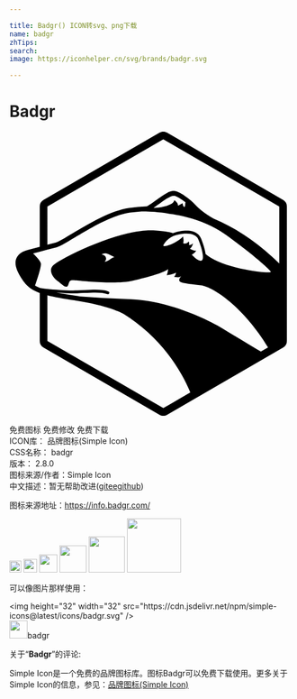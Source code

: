 ```yaml
---

title: Badgr() ICON转svg、png下载
name: badgr
zhTips: 
search: 
image: https://iconhelper.cn/svg/brands/badgr.svg

---
```


# Badgr  <small style="font-size: 60%;font-weight: 100"></small>

<div id="svg" class="svg-wrap">
<svg role="img" viewBox="0 0 24 24" xmlns="http://www.w3.org/2000/svg"><title>Badgr icon</title><path d="M22.84 11.134c-1.75-1.71-3.617-2.982-5.552-3.784a.287.287 0 0 0-.041-.024c-.662-.369-1.282-.893-1.51-1.15-.396-.443-1.229-1.056-1.67-1.154a.69.69 0 0 0-.154-.017c-.406 0-.86.324-1.433.734l-.346.245c-.198.136-.33.22-.421.272a1.487 1.487 0 0 1-.112.059 13.948 13.948 0 0 0-1.443.122c-1.59.217-3.463 1.34-4.83 2.16-.607.364-1.18.708-1.412.769l-.704.184V6.324L13.025.648l9.815 5.676v4.81zM12.195 6.436l.035-.024.035-.025a16.252 16.252 0 0 0 .274-.194l.176-.123a15.142 15.142 0 0 1 .523-.364c.27-.176.502-.295.675-.295a.32.32 0 0 1 .067.006c.182.04.494.228.795.451l.128.097a.708.708 0 0 0-.013.064 2.124 2.124 0 0 0-.01.097l-.002.05a.409.409 0 0 1-.027.138c-.012.032-.03.047-.045.047a.074.074 0 0 1-.031-.01c-.065-.035-.094-.154-.1-.193l-.016-.112-.1.05a2.424 2.424 0 0 0-.132.075l-.08.046a.61.61 0 0 1-.076.037.357.357 0 0 0-.027-.148.484.484 0 0 0-.032-.065.724.724 0 0 0-.163-.188l-.071-.057-.014-.01-.042.099c-.137.332-1.093.553-1.667.553l-.06-.002zM8.15 10.594a.35.35 0 0 0-.075-.11.202.202 0 0 0-.048-.006c-.008 0-.015 0-.023.002l.039-.025a.348.348 0 0 0-.212-.073c-.012 0-.024.003-.037.004a.625.625 0 0 1 .164-.086.463.463 0 0 1 .324.009.946.946 0 0 1 .075.028l.066.029c.165.066.46.23.46.23a.417.417 0 0 0-.083.021.742.742 0 0 0-.157.083c-.105.067-.212.153-.345.216a.616.616 0 0 1-.237.068.34.34 0 0 0 .089-.39zm7.581-.536a.736.736 0 0 1-.3-.09 1.325 1.325 0 0 1-.158-.089.44.44 0 0 0 .074-.06.622.622 0 0 0 .06-.069l.026-.037a.778.778 0 0 0 .097-.25l.005-.03a.324.324 0 0 1-.338.124l-.005-.002a.333.333 0 0 0 .013-.195.337.337 0 0 0-.034-.088.382.382 0 0 1-.118.122.387.387 0 0 1-.212.058.495.495 0 0 1-.097-.01c-.024-.004-.038-.009-.038-.009a.956.956 0 0 0 .02-.403 1.557 1.557 0 0 0-.038-.175l-.002-.01a.207.207 0 0 1-.014.026c-.073.114-.383.34-.723.52a2.696 2.696 0 0 1-.6.245.96.96 0 0 1-.212.032c-.053 0-.082-.01-.097-.027a.043.043 0 0 1-.01-.028.091.091 0 0 1 .01-.048.234.234 0 0 1 .016-.03l.017-.025.013-.016s.02-.034.06-.089a1.406 1.406 0 0 1 .123-.15 1.788 1.788 0 0 1 .83-.511 3.81 3.81 0 0 1 .712-.132 2.552 2.552 0 0 1 .183-.006c.224 0 .436.032.612.115.044.02.086.044.126.07a.741.741 0 0 1 .27.338 7.546 7.546 0 0 1 .229.66 4.921 4.921 0 0 1 .102.408c.028.139.045.269.046.378a.572.572 0 0 1-.018.172c-.025.097-.079.155-.17.155a.315.315 0 0 1-.068-.009c-.324-.08-.688-.507-.688-.507a.654.654 0 0 0 .219-.144.98.98 0 0 0 .101-.113c.041-.05.064-.088.064-.088a.21.21 0 0 1-.088.017zm.871.277c-.058-.463-.26-1.01-.376-1.297-.125-.308-.44-.676-1.232-.676-.367 0-.726.081-.962.148a2.138 2.138 0 0 0-.182.063 6.337 6.337 0 0 0-.764-.154c-.687-.1-1.78-.263-4.109.447-2.327.71-4.897 2.027-5.302 2.453-.405.425.04 1.033.405 1.297.364.264.749.71.89.345.142-.365.08-.446.608-.406.526.041 3.46.366 4.837.041 1.376-.324 2.753-.71 3.016-.993 0 0-.02.344-.122.527 0 0 .587-.081.79-.223 0 0-.02.243-.162.344 0 0 .344.122.607-.04 0 0-.223.202-.162.385.06.182.627.243 1.822.385 1.082.129 3.662 1.907 5.687 5.243l-.314.18.29-.167-.583.338c-.893-.539-2.133-1.284-3.197-1.924-1.924-1.156-5.061-2.393-7.814-2.494a103.93 103.93 0 0 1-4.309-.246c-.12-.02-.241-.04-.366-.058a34.442 34.442 0 0 1-1.635-.275c.584.05 1.262.091 1.781.072.21-.008.41-.017.604-.027.832-.04 1.488-.072 1.94.101a.126.126 0 0 0 .043.008.121.121 0 0 0 .043-.236c-.5-.19-1.178-.157-2.037-.116-.193.01-.393.02-.602.027-.792.029-1.891-.058-2.524-.123a8.86 8.86 0 0 1-.474-.058l-.062-.011-.101-.018-.01-.005a2.898 2.898 0 0 1-.398-.195c.07-.203.273-.793.398-1.263.07-.268.117-.496.099-.594a.628.628 0 0 0-.099-.214c-.152-.235-.433-.514-.561-.637l.561-.149.647-.17.808-.212c.84-.22 3.904-2.607 6.194-2.92.298-.04.625-.075.975-.099a.786.786 0 0 0 .193-.006c.202.002.517.013.913.044.623.058 1.257.153 1.57.202.267.043.712.14 1.2.254 1.061.28 2.176.714 3.123 1.39 2.458 1.752 3.866 3.04 3.947 3.223.078.176-4.053-.214-5.532-1.512zM13.026 23.35l-9.814-5.676v-3.852c.586.151 1.336.284 2.327.43l.02.004.02.003c2.744.413 3.976 1.07 4.064 1.117a14.603 14.603 0 0 1 4.944 5.167c.271.479.513.971.719 1.465l.008.019-2.287 1.323zM23.164 5.762L13.35.087a.648.648 0 0 0-.648 0L2.888 5.763a.648.648 0 0 0-.324.561v3.397l-.953.252c-.553.145-.89.387-1.031.74-.207.523.097 1.129.424 1.653.378.606.778.976 1.56 1.262v4.048a.65.65 0 0 0 .324.562l9.814 5.675a.646.646 0 0 0 .648 0l9.814-5.675a.648.648 0 0 0 .324-.562V6.324a.648.648 0 0 0-.324-.562Z"/></svg>
</div>
<detail full-name='badgr'></detail>

<div class="detail-page">
<p>
<span><span class="badge-success badge">免费图标</span> <span class="badge-success badge">免费修改</span>  <span class="badge-success badge">免费下载</span> </span>
<br/>
<span>
ICON库：
<span class="badge-secondary badge">品牌图标(Simple Icon)</span> 
</span>
<br/>
<span>
CSS名称：
<span class="badge-secondary badge">badgr</span> 
</span>

<br/>
<span>
版本：
<span class="badge-secondary badge">2.8.0</span> 
</span>
<br/>
<span>图标来源/作者：<span class="badge-light badge">Simple Icon</span></span> 
<br/>
<span class="zh-detail">中文描述：暂无<span class="help-link"><span>帮助改进</span>(<a href="https://gitee.com/liuwave/icon-helper/edit/master/json/brands/badgr.json" target="_blank" rel="noopener noreferrer">gitee</a><a href="https://github.com/liuwave/icon-helper/edit/master/json/brands/badgr.json" target="_blank" rel="noopener noreferrer">github</a></span>)</span><br/>
</p>
</div><div class="description description alert alert-light"><p>图标来源地址：<a href="https://info.badgr.com/" target="_blank" rel="noopener noreferrer">https://info.badgr.com/</a></p></div>
<div class="alert alert-dark">
<img height="21" width="21" src="https://cdn.jsdelivr.net/npm/simple-icons@latest/icons/badgr.svg" />
<img height="24" width="24" src="https://cdn.jsdelivr.net/npm/simple-icons@latest/icons/badgr.svg" />
<img height="32" width="32" src="https://cdn.jsdelivr.net/npm/simple-icons@latest/icons/badgr.svg" />
<img height="48" width="48" src="https://cdn.jsdelivr.net/npm/simple-icons@latest/icons/badgr.svg" />
<img height="64" width="64" src="https://cdn.jsdelivr.net/npm/simple-icons@latest/icons/badgr.svg" />
<img height="96" width="96" src="https://cdn.jsdelivr.net/npm/simple-icons@latest/icons/badgr.svg" />

</div>
<div>
  <p>可以像图片那样使用：    
  </p>
  <div class="alert alert-primary" style="font-size: 14px">
    &lt;img height="32" width="32" src="https://cdn.jsdelivr.net/npm/simple-icons@latest/icons/badgr.svg" /&gt;
    <copy-btn content='<img height="32" width="32" src="https://cdn.jsdelivr.net/npm/simple-icons@latest/icons/badgr.svg" />'></copy-btn>
  </div>
  <div class="alert alert-secondary">
    <img height="32" width="32" src="https://cdn.jsdelivr.net/npm/simple-icons@latest/icons/badgr.svg" />badgr
    <copy-btn content="badgr" btn-title="复制图标名称"></copy-btn>
  </div>
</div>
<div class="icon-detail__container">
<p>关于“<b>Badgr</b>”的评论:</p>
</div>
<Vssue title="关于“Badgr”的评论" />
<div><p>Simple Icon是一个免费的品牌图标库。图标Badgr可以免费下载使用。更多关于  Simple Icon的信息，参见：<a target="_blank" href="https://iconhelper.cn/brands.html">品牌图标(Simple Icon)</a>
</p></div>
